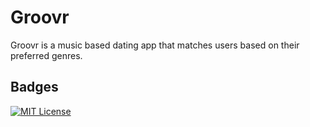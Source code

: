 
# Groovr 

Groovr is a music based dating app that matches users based on their preferred genres.


## Badges


[![MIT License](https://img.shields.io/badge/License-MIT-green.svg)](https://choosealicense.com/licenses/mit/)

